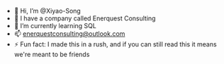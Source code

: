 - 👋 Hi, I’m @Xiyao-Song
- 👀 I have a company called Enerquest Consulting
- 🌱 I’m currently learning SQL
- 📫 enerquestconsulting@outlook.com
- ⚡ Fun fact: I made this in a rush, and if you can still read this it means we're meant to be friends

<!---
Xiyao-Song/Xiyao-Song is a ✨ special ✨ repository because its `README.md` (this file) appears on your GitHub profile.
You can click the Preview link to take a look at your changes.
--->
